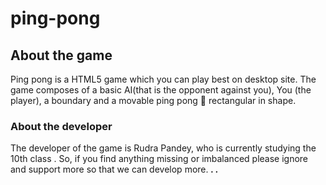 # ping-pong
## About the game ##
Ping pong is a HTML5 game which you can play best on desktop site. The game composes of a basic AI(that is the opponent against you), You (the player), a boundary and a movable ping pong 🏓 rectangular in shape.
### About the developer ###
The developer of the game is Rudra Pandey, who is currently studying the 10th class . So, if you find anything missing or imbalanced please ignore and support more so that we can develop more.
                 *****.      .*****
